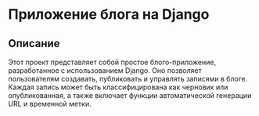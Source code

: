 # Приложение блога на Django
## Описание
Этот проект представляет собой простое блого-приложение, разработанное с использованием Django. Оно позволяет пользователям создавать, публиковать и управлять записями в блоге. Каждая запись может быть классифицирована как черновик или опубликованная, а также включает функции автоматической генерации URL и временной метки.
